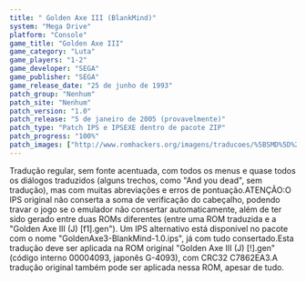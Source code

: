 ```yaml
---
title: " Golden Axe III (BlankMind)"
system: "Mega Drive"
platform: "Console"
game_title: "Golden Axe III"
game_category: "Luta"
game_players: "1-2"
game_developer: "SEGA"
game_publisher: "SEGA"
game_release_date: "25 de junho de 1993"
patch_group: "Nenhum"
patch_site: "Nenhum"
patch_version: "1.0"
patch_release: "5 de janeiro de 2005 (provavelmente)"
patch_type: "Patch IPS e IPSEXE dentro de pacote ZIP"
patch_progress: "100%"
patch_images: ["http://www.romhackers.org/imagens/traducoes/%5BSMD%5D%20Golden%20Axe%20III%20-%20BlankMind%20-%201.png","http://www.romhackers.org/imagens/traducoes/%5BSMD%5D%20Golden%20Axe%20III%20-%20BlankMind%20-%202.png","http://www.romhackers.org/imagens/traducoes/%5BSMD%5D%20Golden%20Axe%20III%20-%20BlankMind%20-%203.png"]
---
```

Tradução regular, sem fonte acentuada, com todos os menus e quase todos os diálogos traduzidos (alguns trechos, como "And you dead", sem tradução), mas com muitas abreviações e erros de pontuação.ATENÇÃO:O IPS original não conserta a soma de verificação do cabeçalho, podendo travar o jogo se o emulador não consertar automaticamente, além de ter sido gerado entre duas ROMs diferentes (entre uma ROM traduzida e a "Golden Axe III (J) [f1].gen"). Um IPS alternativo está disponível no pacote com o nome "GoldenAxe3-BlankMind-1.0.ips", já com tudo consertado.Esta tradução deve ser aplicada na ROM original "Golden Axe III (J) [!].gen" (código interno 00004093, japonês G-4093), com CRC32 C7862EA3.A tradução original também pode ser aplicada nessa ROM, apesar de tudo.